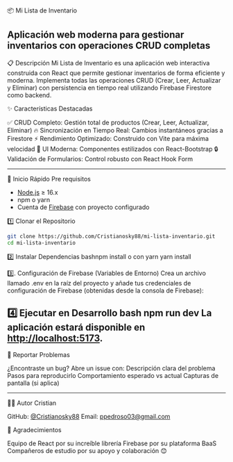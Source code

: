 📦 Mi Lista de Inventario

Aplicación web moderna para gestionar inventarios con operaciones CRUD completas
----------------------------------------------------------------------------------
📋 Descripción
Mi Lista de Inventario es una aplicación web interactiva construida con React que permite gestionar inventarios de forma eficiente y moderna. Implementa todas las operaciones CRUD (Crear, Leer, Actualizar y Eliminar) con persistencia en tiempo real utilizando Firebase Firestore como backend.

✨ Características Destacadas

✅ CRUD Completo: Gestión total de productos (Crear, Leer, Actualizar, Eliminar)
🔥 Sincronización en Tiempo Real: Cambios instantáneos gracias a Firestore
⚡ Rendimiento Optimizado: Construido con Vite para máxima velocidad
🎨 UI Moderna: Componentes estilizados con React-Bootstrap
🔒 Validación de Formularios: Control robusto con React Hook Form

-------------------------------------------------------------------------------------
🚀 Inicio Rápido
Pre requisitos

- [Node.js](https://nodejs.org/) ≥ 16.x
- npm o yarn
- Cuenta de [Firebase](https://firebase.google.com/) con proyecto configurado

1️⃣ Clonar el Repositorio
```bash
git clone https://github.com/Cristianosky88/mi-lista-inventario.git
cd mi-lista-inventario
```

2️⃣ Instalar Dependencias
bashnpm install
o con yarn
yarn install

3️⃣. Configuración de Firebase (Variables de Entorno)
Crea un archivo llamado .env en la raíz del proyecto y añade tus credenciales de configuración de Firebase (obtenidas desde la consola de Firebase):

4️⃣ Ejecutar en Desarrollo
bash npm run dev
La aplicación estará disponible en [http://localhost:5173](http://localhost:5173).
----------------------------------------------------------------------------------------
🐛 Reportar Problemas

¿Encontraste un bug? Abre un issue con:
Descripción clara del problema
Pasos para reproducirlo
Comportamiento esperado vs actual
Capturas de pantalla (si aplica)

-----------------------------------------------------------------------------------------
👨‍💻 Autor
Cristian

GitHub: [@Cristianosky88](https://github.com/Cristianosky88)
Email: ppedroso03@gmail.com

🙏 Agradecimientos

Equipo de React por su increíble librería
Firebase por su plataforma BaaS
Compañeros de estudio por su apoyo y colaboración 😊